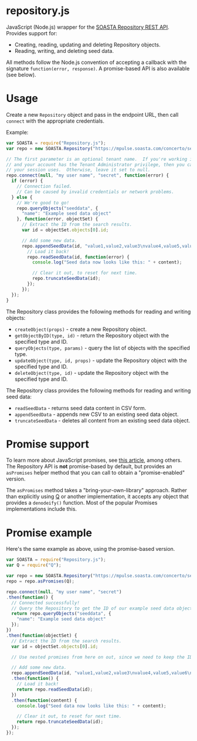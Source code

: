 # repository.js
JavaScript (Node.js) wrapper for the [SOASTA Repository REST API](http://cdn.soasta.com/productresource/api/repository_api/index.html).  Provides support for:

* Creating, reading, updating and deleting Repository objects.
* Reading, writing, and deleting seed data.

All methods follow the Node.js convention of accepting a callback with the signature `function(error, response)`.  A promise-based API is also available (see below).

# Usage
Create a new `Repository` object and pass in the endpoint URL, then call `connect` with the appropriate credentials.

Example:
```JavaScript
var SOASTA = require("Repository.js");
var repo = new SOASTA.Repository("https://mpulse.soasta.com/concerto/services/rest/RepositoryService/v1");

// The first parameter is an optional tenant name.  If you're working in a multi-tenant environment,
// and your account has the Tenant Administrator privilege, then you can use this to control which tenant
// your session uses.  Otherwise, leave it set to null.
repo.connect(null, "my user name", "secret", function(error) {
  if (error) {
    // Connection failed.
    // Can be caused by invalid credentials or network problems.
  } else {
    // We're good to go!
    repo.queryObjects("seeddata", {
      "name": "Example seed data object"
    }, function(error, objectSet) {
      // Extract the ID from the search results.
      var id = objectSet.objects[0].id;

      // Add some new data.
      repo.appendSeedData(id, "value1,value2,value3\nvalue4,value5,value6\nvalue7,value8,value9", function(error) {
        // Load it back!
        repo.readSeedData(id, function(error) {
          console.log("Seed data now looks like this: " + content);

          // Clear it out, to reset for next time.
          repo.truncateSeedData(id);
        });
      });
  });
}
```

The Repository class provides the following methods for reading and writing objects:

* `createObject(props)` - create a new Repository object.
* `getObjectByID(type, id)` - return the Repository object with the specified type and ID.
* `queryObjects(type, params)` - query the list of objects with the specified type.
* `updateObject(type, id, props)` - update the Repository object with the specified type and ID.
* `deleteObject(type, id)` - update the Repository object with the specified type and ID.

The Repository class provides the following methods for reading and writing seed data:

* `readSeedData` - returns seed data content in CSV form.
* `appendSeedData` - appends new CSV to an existing seed data object.
* `truncateSeedData` - deletes all content from an existing seed data object.

# Promise support
To learn more about JavaScript promises, see [this article](http://www.html5rocks.com/en/tutorials/es6/promises/), among others.  The Repository API is **not** promise-based by default, but provides an `asPromises` helper method that you can call to obtain a "promise-enabled" version.

The `asPromises` method takes a "bring-your-own-library" approach.  Rather than explicitly using [Q](https://github.com/kriskowal/q) or another implementation, it accepts any object that provides a `denodeify()` function.  Most of the popular Promises implementations include this.

# Promise example

Here's the same example as above, using the promise-based version.

```JavaScript
var SOASTA = require("Repository.js");
var Q = require("Q");

var repo = new SOASTA.Repository("https://mpulse.soasta.com/concerto/services/rest/RepositoryService/v1");
repo = repo.asPromises(Q);

repo.connect(null, "my user name", "secret")
.then(function() {
  // Connected successfully!
  // Query the Repository to get the ID of our example seed data object.
  return repo.queryObjects("seeddata", {
    "name": "Example seed data object"
  });
})
.then(function(objectSet) {
  // Extract the ID from the search results.
  var id = objectSet.objects[0].id;

  // Use nested promises from here on out, since we need to keep the ID in scope.

  // Add some new data.
  repo.appendSeedData(id, "value1,value2,value3\nvalue4,value5,value6\nvalue7,value8,value9")
  .then(function() {
    // Load it back!
    return repo.readSeedData(id);
  })
  .then(function(content) {
    console.log("Seed data now looks like this: " + content);

    // Clear it out, to reset for next time.
    return repo.truncateSeedData(id);
  });
});
```
